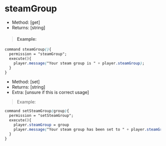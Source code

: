 # steamGroup

* Method: \[get\]
* Returns: \[string\]

> #### Example:

```css
command steamGroup(){
  permission = "steamGroup";
  execute(){
    player.message("Your steam group is " + player.steamGroup);
  }
}
```

* Method: \[set\]
* Returns: \[string\]
* Extra: \[unsure if this is correct usage\]

> Example:

```css
command setSteamGroup(group){
  permission = "setSteamGroup";
  execute(){
    player.steamGroup = group
    player.message("Your steam group has been set to " + player.steamGroup);
  }
}
```

